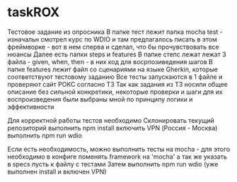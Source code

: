 # taskROX
Тестовое задание из опросника
В папке тест лежит папка mocha test - изначальн смотрел курс по WDIO и там предлагалось писать в этом фреймворке - вот в нем сперва и сделал, что бы прочувствовать все нюансы 
Далее есть папки steps и features
  В папке степс лежат лежат 3 файла - given, when, then -  в них код для восрпозиведения шагов 
  В папке features лежит файл со сценариями на языке Gherkin, которые соответствуют тестовому заданию 
Все тесты запускаются в 1 файле и проверяют сайт РОКС согласно ТЗ 
Так как задания из ТЗ носили общее описание без сильной конкретики, некоторые проверки и шаги для их воспроизведения были выбраны мной по принципу логики и эффективности

Для корректной работы тестов необходимо 
  Склонировать текущий репозиторий 
  выполнить npm install 
  включить VPN (Россия - Москва) 
  выполнить npm run wdio 

  Если есть необходимость, можно выполнить тесты на mocha - для этого необходимо в конфиге поменять framework на 'mocha' а так же указать в specs пусть к файлу с тестами 
  Затем  выполнить npm run wdio  (уже выполнен install и включен VPN) 
